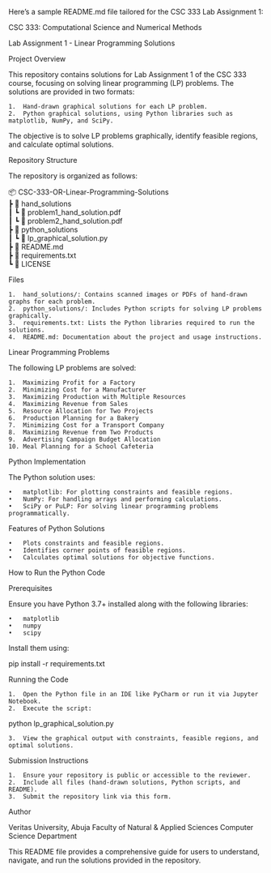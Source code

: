 Here’s a sample README.md file tailored for the CSC 333 Lab Assignment 1:

CSC 333: Computational Science and Numerical Methods

Lab Assignment 1 - Linear Programming Solutions

Project Overview

This repository contains solutions for Lab Assignment 1 of the CSC 333 course, focusing on solving linear programming (LP) problems. The solutions are provided in two formats:

	1.	Hand-drawn graphical solutions for each LP problem.
	2.	Python graphical solutions, using Python libraries such as matplotlib, NumPy, and SciPy.

The objective is to solve LP problems graphically, identify feasible regions, and calculate optimal solutions.

Repository Structure

The repository is organized as follows:

📦 CSC-333-OR-Linear-Programming-Solutions  
 ┣ 📂 hand_solutions  
 ┃ ┗ 📜 problem1_hand_solution.pdf  
 ┃ ┗ 📜 problem2_hand_solution.pdf  
 ┣ 📂 python_solutions  
 ┃ ┗ 📜 lp_graphical_solution.py  
 ┣ 📜 README.md  
 ┣ 📜 requirements.txt  
 ┗ 📜 LICENSE  

Files

	1.	hand_solutions/: Contains scanned images or PDFs of hand-drawn graphs for each problem.
	2.	python_solutions/: Includes Python scripts for solving LP problems graphically.
	3.	requirements.txt: Lists the Python libraries required to run the solutions.
	4.	README.md: Documentation about the project and usage instructions.

Linear Programming Problems

The following LP problems are solved:

	1.	Maximizing Profit for a Factory
	2.	Minimizing Cost for a Manufacturer
	3.	Maximizing Production with Multiple Resources
	4.	Maximizing Revenue from Sales
	5.	Resource Allocation for Two Projects
	6.	Production Planning for a Bakery
	7.	Minimizing Cost for a Transport Company
	8.	Maximizing Revenue from Two Products
	9.	Advertising Campaign Budget Allocation
	10.	Meal Planning for a School Cafeteria

Python Implementation

The Python solution uses:

	•	matplotlib: For plotting constraints and feasible regions.
	•	NumPy: For handling arrays and performing calculations.
	•	SciPy or PuLP: For solving linear programming problems programmatically.

Features of Python Solutions

	•	Plots constraints and feasible regions.
	•	Identifies corner points of feasible regions.
	•	Calculates optimal solutions for objective functions.

How to Run the Python Code

Prerequisites

Ensure you have Python 3.7+ installed along with the following libraries:

	•	matplotlib
	•	numpy
	•	scipy

Install them using:

pip install -r requirements.txt

Running the Code

	1.	Open the Python file in an IDE like PyCharm or run it via Jupyter Notebook.
	2.	Execute the script:

python lp_graphical_solution.py


	3.	View the graphical output with constraints, feasible regions, and optimal solutions.

Submission Instructions

	1.	Ensure your repository is public or accessible to the reviewer.
	2.	Include all files (hand-drawn solutions, Python scripts, and README).
	3.	Submit the repository link via this form.

Author

Veritas University, Abuja
Faculty of Natural & Applied Sciences
Computer Science Department

This README file provides a comprehensive guide for users to understand, navigate, and run the solutions provided in the repository.
